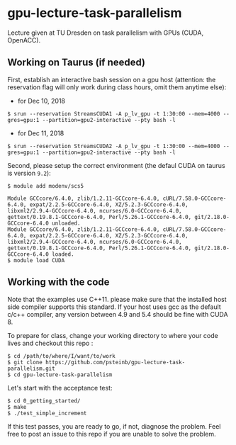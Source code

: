 # gpu-lecture-task-parallelism

Lecture given at TU Dresden on task parallelism with GPUs (CUDA, OpenACC).

## Working on Taurus (if needed)

First, establish an interactive bash session on a gpu host (attention: the reservation flag will only work during class hours, omit them anytime else):

  + for Dec 10, 2018
  ```
  $ srun --reservation StreamsCUDA1 -A p_lv_gpu -t 1:30:00 --mem=4000 --gres=gpu:1 --partition=gpu2-interactive --pty bash -l
  ``` 
  
  + for Dec 11, 2018
  ```
  $ srun --reservation StreamsCUDA2 -A p_lv_gpu -t 1:30:00 --mem=4000 --gres=gpu:1 --partition=gpu2-interactive --pty bash -l
  ```

Second, please setup the correct environment (the defaul CUDA on taurus is version `9.2`):

```
$ module add modenv/scs5

Module GCCcore/6.4.0, zlib/1.2.11-GCCcore-6.4.0, cURL/7.58.0-GCCcore-6.4.0, expat/2.2.5-GCCcore-6.4.0, XZ/5.2.3-GCCcore-6.4.0, libxml2/2.9.4-GCCcore-6.4.0, ncurses/6.0-GCCcore-6.4.0, gettext/0.19.8.1-GCCcore-6.4.0, Perl/5.26.1-GCCcore-6.4.0, git/2.18.0-GCCcore-6.4.0 unloaded.
Module GCCcore/6.4.0, zlib/1.2.11-GCCcore-6.4.0, cURL/7.58.0-GCCcore-6.4.0, expat/2.2.5-GCCcore-6.4.0, XZ/5.2.3-GCCcore-6.4.0, libxml2/2.9.4-GCCcore-6.4.0, ncurses/6.0-GCCcore-6.4.0, gettext/0.19.8.1-GCCcore-6.4.0, Perl/5.26.1-GCCcore-6.4.0, git/2.18.0-GCCcore-6.4.0 loaded.
$ module load CUDA
```

## Working with the code

Note that the examples use C++11. please make sure that the installed host side compiler supports this standard. If your host uses gcc as the default c/c++ compiler, any version between 4.9 and 5.4 should be fine with CUDA 8.

To prepare for class, change your working directory to where your code lives and checkout this repo :

```
$ cd /path/to/where/I/want/to/work
$ git clone https://github.com/psteinb/gpu-lecture-task-parallelism.git
$ cd gpu-lecture-task-parallelism
```

Let's start with the acceptance test:

```
$ cd 0_getting_started/
$ make
$ ./test_simple_increment
```

If this test passes, you are ready to go, if not, diagnose the problem. Feel free to post an issue to this repo if you are unable to solve the problem.


   
